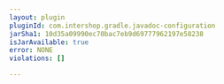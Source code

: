 ```yaml
---
layout: plugin
pluginId: com.intershop.gradle.javadoc-configuration
jarSha1: 10d35a09990ec70bac7eb9d69777962197e58238
isJarAvailable: true
error: NONE
violations: []

---
```

